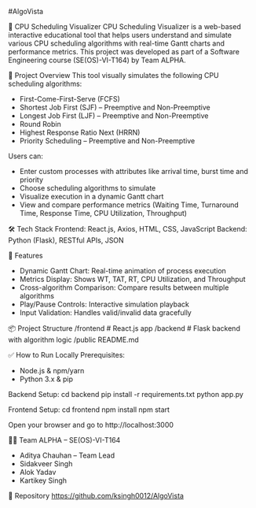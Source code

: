 #AlgoVista

🔄 CPU Scheduling Visualizer
CPU Scheduling Visualizer is a web-based interactive educational tool that helps users understand and simulate various CPU scheduling algorithms with real-time Gantt charts and performance metrics. This project was developed as part of a Software Engineering course (SE(OS)-VI-T164) by Team ALPHA.

🚀 Project Overview
This tool visually simulates the following CPU scheduling algorithms:
- First-Come-First-Serve (FCFS)
- Shortest Job First (SJF) – Preemptive and Non-Preemptive
- Longest Job First (LJF) – Preemptive and Non-Preemptive
- Round Robin
- Highest Response Ratio Next (HRRN)
- Priority Scheduling – Preemptive and Non-Preemptive

Users can:
- Enter custom processes with attributes like arrival time, burst time and priority
- Choose scheduling algorithms to simulate
- Visualize execution in a dynamic Gantt chart
- View and compare performance metrics (Waiting Time, Turnaround Time, Response Time, CPU Utilization, Throughput)

🛠️ Tech Stack
Frontend: React.js, Axios, HTML, CSS, JavaScript
Backend: Python (Flask), RESTful APIs, JSON

🎯 Features
- Dynamic Gantt Chart: Real-time animation of process execution
- Metrics Display: Shows WT, TAT, RT, CPU Utilization, and Throughput
- Cross-algorithm Comparison: Compare results between multiple algorithms
- Play/Pause Controls: Interactive simulation playback
- Input Validation: Handles valid/invalid data gracefully

📦 Project Structure
/frontend       # React.js app
/backend        # Flask backend with algorithm logic
/public
README.md

✅ How to Run Locally
Prerequisites:
- Node.js & npm/yarn
- Python 3.x & pip

Backend Setup:
cd backend
pip install -r requirements.txt
python app.py

Frontend Setup:
cd frontend
npm install
npm start

Open your browser and go to http://localhost:3000

👨‍💻 Team ALPHA – SE(OS)-VI-T164
- Aditya Chauhan – Team Lead
- Sidakveer Singh
- Alok Yadav
- Kartikey Singh

📎 Repository
https://github.com/ksingh0012/AlgoVista
